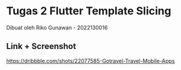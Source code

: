 # Tugas 2 Flutter Template Slicing 

Dibuat oleh Riko Gunawan - 2022130016

## Link + Screenshot

https://dribbble.com/shots/22077585-Gotravel-Travel-Mobile-Apps


